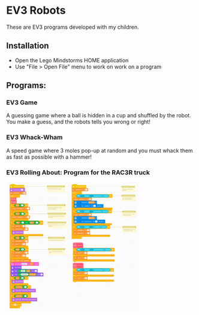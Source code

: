 # EV3 Robots
These are EV3 programs developed with my children.

## Installation
- Open the Lego Mindstorms HOME application
- Use "File > Open File" menu to work on work on a program

## Programs:
### EV3 Game
A guessing game where a ball is hidden in a cup and shuffled by the robot. You make a guess, and the robots tells you wrong or right!

### EV3 Whack-Wham
A speed game where 3 moles pop-up at random and you must whack them as fast as possible with a hammer!

### EV3 Rolling About: Program for the RAC3R truck
<img src="images/rolling-about-program.png" width="70%" />

